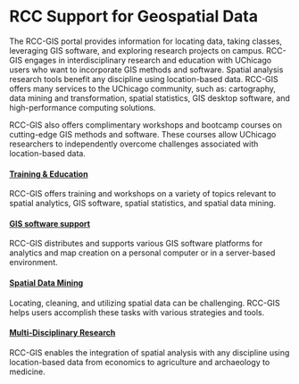 # RCC Support for Geospatial Data

The RCC-GIS portal provides information for locating data, taking classes, leveraging GIS software, and exploring research projects on campus. RCC-GIS engages in interdisciplinary research and education with UChicago users who want to incorporate GIS methods and software. Spatial analysis research tools benefit any discipline using location-based data. RCC-GIS offers many services to the UChicago community, such as: cartography, data mining and transformation, spatial statistics, GIS desktop software, and high-performance computing solutions.

RCC-GIS also offers complimentary workshops and bootcamp courses on cutting-edge GIS methods and software. These courses allow UChicago researchers to independently overcome challenges associated with location-based data.

#### [Training &amp; Education]()

RCC-GIS offers training and workshops on a variety of topics relevant to spatial analytics, GIS software, spatial statistics, and spatial data mining.

#### [GIS software support]()

RCC-GIS distributes and supports various GIS software platforms for analytics and map creation on a personal computer or in a server-based environment.

#### [Spatial Data Mining]()

Locating, cleaning, and utilizing spatial data can be challenging. RCC-GIS helps users accomplish these tasks with various strategies and tools.

#### [Multi-Disciplinary Research]()

RCC-GIS enables the integration of spatial analysis with any discipline using location-based data from economics to agriculture and archaeology to medicine.
